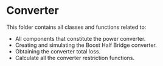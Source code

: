 # Converter

This folder contains all classes and functions related to:
- All components that constitute the power converter.
- Creating and simulating the Boost Half Bridge converter.
- Obtaining the converter total loss.
- Calculate all the converter restriction functions.